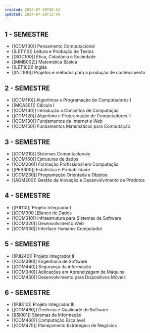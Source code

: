 ```yaml
---
created: 2024-07-10T08:13
updated: 2024-07-10T13:04
---
```

## 1 - SEMESTRE
- [[COM100]] Pensamento Computacional
- [[LET110]] Leitura e Produção de Textos
- [[SOC100]] Ética, Cidadania e Sociedade
- [[MMB002]] Matemática Básica
- [[LET100]] Inglês
- [[INT100]] Projetos e métodos para a produção de conhecimento

## 2 - SEMESTRE
- [[COM110]] Algoritmos e Programação de Computadores I
- [[MCA501]] Cálculo I
- [[COM140]] Introdução a Conceitos de Computação
- [[COM120]] Algoritmo e Programação de Computadores II
- [[COM130]] Fundamentos de Internet e Web
- [[COM150]] Fundamentos Matemáticos para Computação

## 3 - SEMESTRE
- [[COM210]] Sistemas Computacionais
- [[COM160]] Estruturas de dados
- [[COM200]] Formação Profissional em Computação
- [[PES300]] Estatística e Probabilidade
- [[COM230]] Programação Orientada a Objetos
- [[ADM200]] Gestão da Inovação e Desenvolvimento de Produtos

## 4 - SEMESTRE
- [[PJI110]] Projeto Integrador I
- [[COM300 ]]Banco de Dados
- [[COM310]] Infraestrutura para Sistemas de Software
- [[COM320]] Desenvolvimento Web
- [[COM330]] Interface Humano-Computador

## **5 - SEMESTRE**
- [[PJI240]] Projeto Integrador II
- [[COM390]] Engenharia de Software
- [[COM440]] Segurança da informação
- [[COM340]] Aplicações em Aprendizagem de Máquina
- [[COM450]] Desenvolvimento para Dispositivos Móveis

## **6 - SEMESTRE**
- [[PJI310]] Projeto Integrador III
- [[COM480]] Gerência e Qualidade de Software
- [[ISI001]] Sistemas de Informação
- [[COM460]] Computação Escalável
- [[COM470]] Planejamento Estratégico de Negócios